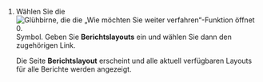 1. Wählen Sie die ![Glühbirne, die die „Wie möchten Sie weiter verfahren“-Funktion öffnet 0.](../media/ui-search/search_small.png "Tell me-Funktion") Symbol. Geben Sie **Berichtslayouts** ein und wählen Sie dann den zugehörigen Link.

   Die Seite **Berichtslayout** erscheint und alle aktuell verfügbaren Layouts für alle Berichte werden angezeigt.